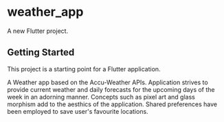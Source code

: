 # weather_app

A new Flutter project.

## Getting Started

This project is a starting point for a Flutter application.

A Weather app based on the Accu-Weather APIs. Application strives to provide current weather and daily forecasts for the upcoming days of the week in an adorning manner. Concepts such as pixel art and glass morphism add to the aesthics of the application. Shared preferences have been employed to save user's favourite locations.
